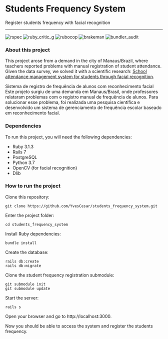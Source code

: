 # Students Frequency System

Register students frequency with facial recognition

___
![rspec](https://ruby.ci/badges/bc0914c8-e046-4382-8d56-c0440503feb5/rspec)
![ruby_critic_g](https://ruby.ci/badges/bc0914c8-e046-4382-8d56-c0440503feb5/ruby_critic_g)
![rubocop](https://ruby.ci/badges/bc0914c8-e046-4382-8d56-c0440503feb5/rubocop)
![brakeman](https://ruby.ci/badges/bc0914c8-e046-4382-8d56-c0440503feb5/brakeman)
![bundler_audit](https://ruby.ci/badges/bc0914c8-e046-4382-8d56-c0440503feb5/bundler_audit)

### About this project

This project arose from a demand in the city of Manaus/Brazil, where teachers reported problems with manual registration of student attendance. Given the data survey, we solved it with a scientific research: [School attendance management system for students through facial recognition](https://itegam-jetia.org/journal/index.php/jetia/article/view/838).

Sistema de registro de frequência de alunos com reconhecimento facial
Este projeto surgiu de uma demanda em Manaus/Brasil, onde professores relataram problemas com o registro manual de frequência de alunos. Para solucionar esse problema, foi realizada uma pesquisa científica e desenvolvido um sistema de gerenciamento de frequência escolar baseado em reconhecimento facial.

### Dependencies

To run this project, you will need the following dependencies:

- Ruby 3.1.3
- Rails 7
- PostgreSQL
- Python 3.7
- OpenCV (for facial recognition)
- Dlib

### How to run the project

Clone this repository:

```shell
git clone https://github.com/YvesCesar/students_frequency_system.git
```

Enter the project folder:

```shell
cd students_frequency_system
```

Install Ruby dependencies:

```shell
bundle install
```

Create the database:

```shell
rails db:create
rails db:migrate
```

Clone the student frequency registration submodule:

```shell
git submodule init
git submodule update
```

Start the server:

```shell
rails s
```

Open your browser and go to http://localhost:3000.

Now you should be able to access the system and register the students frequency.
